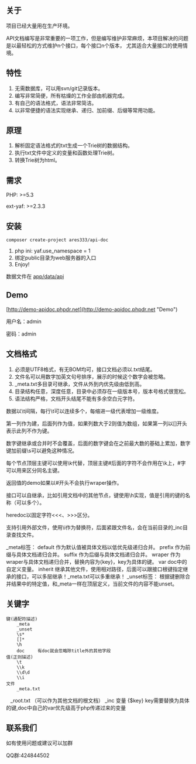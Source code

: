 关于
-----
项目已经大量用在生产环境。

API文档编写是非常重要的一项工作，但是编写维护非常麻烦，本项目解决的问题是以最轻松的方式维护n个接口，每个接口n个版本，
尤其适合大量接口的使用情境。

特性
----
1. 无需数据库，可以用svn/git记录版本。
1. 编写非常简便，所有枯燥的工作全部由机器完成。
1. 有自己的语法格式，语法非常简洁。
1. 以非常便捷的语法实现继承、递归、加前缀、后缀等常用功能。

原理
----
1. 解析固定语法格式的txt生成一个Trie树的数据结构。
2. 执行txt文件中定义的变量和函数处理Trie树。
3. 转换Trie树为html。

需求
----
PHP: >=5.3

ext-yaf: >=2.3.3

安装
----
```
composer create-project ares333/api-doc
```
1. php ini: yaf.use_namespace = 1
1. 绑定public目录为web服务器的入口
1. Enjoy!

数据文件在 [app/data/api](app/data/api)

Demo
----
[http://demo-apidoc.phpdr.net](http://demo-apidoc.phpdr.net "Demo")

用户名：admin

密码：admin

文档格式
------
1. 必须是UTF8格式，有无BOM均可，接口文档必须以.txt结尾。
1. 文件名可以用数字加英文句号排序，展示的时候这个数字会被忽略。
1. _meta.txt多目录可继承，文件从外到内优先级由低到高。
1. 目录结构任意，深度任意，目录中必须存在一级版本号，版本号格式很宽松。
1. 语法结构严格，文档开头结尾不能有多余空白元字符。

数据以\t间隔，每行\t可以连续多个，每缩进一级代表增加一级维度。

第一列作为建，后面列作为值，如果列数大于2则值为数组，如果第一列以[]开头表示此列不作为键。

数字键继承或合并时不会覆盖，后面的数字键会在之前最大数的基础上累加，数字键加前缀\s可以避免这种情况。

每个节点顶层主键可以使用\k代替，顶层主键#后面的字符不会作用在\k上，#字可以用来区分同名主键。

返回值的demo如果以#开头不会执行wraper操作。

接口可以自继承，比如引用文档中的其他节点，键使用\h实现，值是引用的键的名称（可以多个）。

heredoc以固定字符<<<、>>>区分。

支持引用外部文件，使用\i作为替换符，后面紧跟文件名，会在当前目录的_inc目录查找文件。

_meta标签：
		default	作为默认值被具体文档以低优先级递归合并。
		prefix	作为前缀与具体文档递归合并。
		suffix	作为后缀与具体文档递归合并。
		wraper	作为wraper与具体文档递归合并，替换内容为{key}，key为具体的键。
		var		doc中的自定义变量。
		inherit	继承其他文件，使用相对路径，后面可以跟接口根键指定继承的接口，可以多层继承！_meta.txt可以多重继承！
_unset标签：
		根据键删除合并结果中的特定值，和_meta一样在顶层定义，当前文件的内容不能unset。

关键字
-----

	键(通配符描述)
		_meta
		_unset
		\s*
		[]*
		\h
		doc		有doc就会忽略除title外的其他字段
	值(正则描述)
		\t
		\\k
		\\d\d
		\\i
	文件
		_meta.txt
    _root.txt （可以作为其他文档的根文档）
		_inc
	变量
		{$key}		key需要替换为具体的键,doc中自己的var优先级高于php传递过来的变量

联系我们
--------
如有使用问题或建议可以加群

QQ群:424844502
